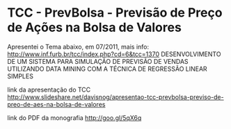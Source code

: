 TCC - PrevBolsa - Previsão de Preço de Ações na Bolsa de Valores
=========
Apresentei o Tema abaixo, em 07/2011, mais info: http://www.inf.furb.br/tcc/index.php?cd=6&tcc=1370
DESENVOLVIMENTO DE UM SISTEMA PARA SIMULAÇÃO DE PREVISÃO DE VENDAS UTILIZANDO DATA MINING COM A TÉCNICA DE REGRESSÃO LINEAR SIMPLES

link da apresentação do TCC
http://www.slideshare.net/davisnog/apresentao-tcc-prevbolsa-previso-de-preo-de-aes-na-bolsa-de-valores

link do PDF da monografia
http://goo.gl/5qX6q


